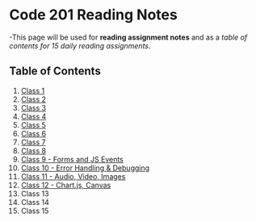 # Code 201 Reading Notes

-This page will be used for **reading assignment notes** and as a *table of contents for 15 daily reading assignments*.

## Table of Contents
1.  [Class 1](class-01.md)
1.  [Class 2](class-02.md)
1.  [Class 3](class-03.md)
1.  [Class 4](class-04.md)
1.  [Class 5](class-05.md)
1.  [Class 6](class-06.md)
1.  [Class 7](class-07.md)
1.  [Class 8](class-08.md)
1.  [Class 9 - Forms and JS Events](class-09.md)
1.  [Class 10 - Error Handling & Debugging](class-10.md)
1.  [Class 11 - Audio, Video, Images](class-11.md)
1.  [Class 12 - Chart.js, Canvas](class-12.md)
1.  Class 13
1.  Class 14
1.  Class 15
